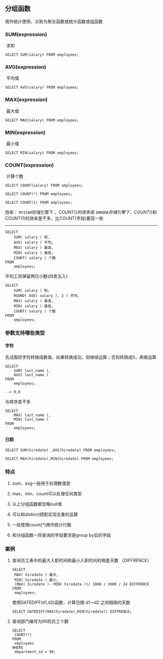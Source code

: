 ## 分组函数

用作统计使用，又称为聚合函数或统计函数或组函数

### SUM(expression)

​	求和

```mysql
SELECT SUM(salary) FROM employees;
```

### AVG(expression)

​	平均值

``` mysql
SELECT AVG(salary) FROM employees;
```



### MAX(expression)

​	最大值

``` mysql
SELECT MAX(salary) FROM employees;
```



### MIN(expression)

​	最小值

``` mysql
SELECT MIN(salary) FROM employees;
```



### COUNT(expression)

​	计算个数

``` mysql
SELECT COUNT(salary) FROM employees;
```

``` mysql
SELECT COUNT(*) FROM employees;
```

``` mysql
SELECT COUNT(1) FROM employees;
```

效率：
`MYISAM`存储引擎下  ，COUNT(*)的效率高
`INNODB`存储引擎下，COUNT(*)和COUNT(1)的效率差不多，比COUNT(字段)要高一些

------



``` mysql
SELECT
	SUM( salary ) 和,
	AVG( salary ) 平均,
	MAX( salary ) 最高,
	MIN( salary ) 最低,
	COUNT( salary ) 个数 
FROM
	employees;
```

平均工资保留两位小数(四舍五入)

``` mysql
SELECT
	SUM( salary ) 和,
	ROUND( AVG( salary ), 2 ) 平均,
	MAX( salary ) 最高,
	MIN( salary ) 最低,
	COUNT( salary ) 个数 
FROM
	employees;
```

### 参数支持哪些类型

#### 字符

先试图将字符转换成数值，如果转换成功，则继续运算；否则转换成0，再做运算

``` mysql
SELECT
	SUM( last_name ),
	AVG( last_name ) 
FROM
	employees;
	
--> 0,0
```

与排序差不多

``` mysql
SELECT
	MAX( last_name ),
	MIN( last_name ) 
FROM
	employees;
```



#### 日期

``` mysql
SELECT SUM(hiredate) ,AVG(hiredate) FROM employees;
```



``` mysql
SELECT MAX(hiredate),MIN(hiredate) FROM employees;
```





### 特点

1. sum、avg一般用于处理数值型

2. max、min、count可以处理任何类型
3. 以上分组函数都忽略null值
4. 可以和distinct搭配实现去重的运算
5. 一般使用count(*)用作统计行数
6. 和分组函数一同查询的字段要求是group by后的字段

### 案例

1. 查询员工表中的最大入职时间和最小入职时间的相差天数 （DIFFRENCE）

   ``` mysql
   SELECT
   	MAX( hiredate ) 最大,
   	MIN( hiredate ) 最小,
   	(MAX( hiredate )- MIN( hiredate ))/ 1000 / 3600 / 24 DIFFRENCE 
   FROM
   	employees;
   ```

   使用DATEDIFF(d1,d2)函数，计算日期 d1～d2 之间相隔的天数

   ``` mysql
   SELECT DATEDIFF(MAX(hiredate),MIN(hiredate)) DIFFRENCE;
   ```

   

2. 查询部门编号为90的员工个数

   ``` mysql
   SELECT
   	COUNT(*) 
   FROM
   	employees 
   WHERE
   	department_id = 90;
   ```

   